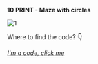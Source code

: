 **10 PRINT - Maze with circles**

![1](https://user-images.githubusercontent.com/28058955/119840751-8c07df80-bf05-11eb-91e7-16e86fa7ef89.PNG)

Where to find the code? 👇

*[I'm a code, click me](https://editor.p5js.org/MariangelaC/full/PuO53ULmP)*
